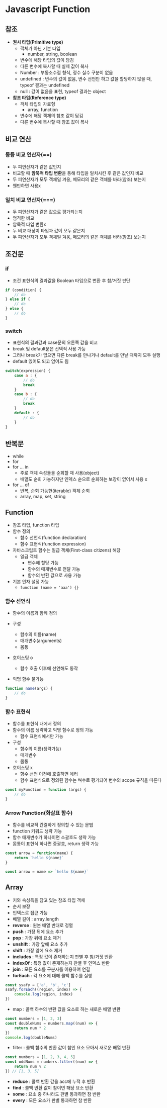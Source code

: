# Javascript Function

## 참조

* **원시 타입(Primitive type)**
  * 객체가 아닌 기본 타입
    * number, string, boolean
  * 변수에 해당 타입의 값이 담김
  * 다른 변수에 복사할 때 실제 값이 복사
  * Number : 부동소수점 형식, 정수 실수 구분이 없음
  * undefined : 변수의 값이 없음, 변수 선언만 하고 값을 할당하지 않을 때, typeof 결과는 undefined
  * null : 값이 없음을 표현, typeof 결과는 object
* **참조 타입(Reference type)**
  * 객체 타입의 자료형
    * array, function
  * 변수에 해당 객체의 참조 값이 담김
  * 다른 변수에 복사할 때 참조 값이 복사

## 비교 연산

### 동등 비교 연산자(==)

* 두 피연산자가 같은 값인지
* 비교할 때 **암묵적 타입 변환**을 통해 타입을 일치시킨 후 같은 값인지 비교
* 두 피연산자가 모두 객체일 겨웅, 메모리의 같은 객체를 바라(참조) 보는지
* 웬만하면 사용x



### 일치 비교 연산자(===)

* 두 피연산자가 같은 값으로 평가되는지
* 엄격한 비교
* 암묵적 타입 변환x
* 두 비교 대상이 타입과 값이 모두 같은지
* 두 피연산자가 모두 객체일 겨웅, 메모리의 같은 객체를 바라(참조) 보는지



## 조건문

###  if

* 조건 표현식의 결과값을 Boolean 타입으로 변환 후 참/거짓 판단

```javascript
if (condition) {
    // do
} else if {
    // do
} else {
    // do
}
```

### switch

* 표현식의 결과값과 case문의 오른쪽 값을 비교
* break 및 default문은 선택적 사용 가능
* 그러나 break가 없으면 다른 break를 만나거나 default를 만날 때까지 모두 실행
* default 있어도 되고 없어도 됨

```javascript
switch(expression) {
    case a : {
        // do
        break
    }
    case b : {
        // do
        break
    }
    default : {
        // do
    }
}
```



## 반복문

* while
* for
* for ... in
  * 주로 객체 속성들을 순회할 때 사용(object)
  * 배열도 순회 가능하지만 인덱스 순으로 순회하는 보장이 없어서 사용 x
* for ... of
  * 반복, 순회 가능한(iterable) 객체 순회
  * array, map, set, string



## Function

* 참조 타입, function 타입
* 함수 정의
  * 함수 선언식(function declaration)
  * 함수 표현식(function expression)
* 자바스크립트 함수는 일급 객체(First-class citizens) 해당
  * 일급 객체
    * 변수에 할당 가능
    * 함수의 매개변수로 전달 가능
    * 함수의 반환 값으로 사용 가능
* 기본 인자 설정 가능
  * `function (name = 'aaa') {}`

### 함수 선언식

* 함수의 이름과 함께 정의

* 구성
  * 함수의 이름(name)
  * 매개변수(arguments)
  * 몸통
* 호이스팅  o
  * 함수 호출 이후에 선언해도 동작
* 익명 함수 불가능

```javascript
function name(args) {
    // do
}
```

### 함수 표현식

* 함수를 표현식 내에서 정의
* 함수의 이름 생략하고 익명 함수로 정의 가능
  * 함수 표현식에서만 가능
* 구성
  * 함수의 이름(생략가능)
  * 매개변수
  * 몸통
* 호이스팅 x
  * 함수 선언 이전에 호출하면 에러
  * 함수 표현식으로 정의된 함수는 벼수로 평가되어 변수의 scope  규칙을 따른다

```javascript
const myFunction = function (args) {
    // do
}
```

### Arrow Function(화살표 함수)

* 함수를 비교적 간결하게 정의할 수 있는 문법
* function 키워드 생략 가능
* 함수 매개변수가 하나이면 소괄호도 생략 가능
* 몸통이 표현식 하나면 중괄호, return 생략 가능

```javascript
const arrow = function(name) {
    return `hello ${name}`
}

const arrow = name => `hello ${name}`
```



## Array

* 키와 속성득을 담고 있는 참조 타입 객체
* 순서 보장
* 인덱스로 접근 가능
* 배열 길이 : array.length
* **reverse** : 원본 배열 반대로 정렬
* **push** : 가장 뒤에 요소 추가
* **pop** : 가장 뒤에 요소 제거
* **unshift** : 가장 앞에 요소 추가
* **shift** : 가장 앞에 요소 제거
* **includes** : 특정 값이 존재하는지 판별 후 참/거짓 반환
* **indexOf** : 특정 값이 존재하는지 판별 후 인덱스 반환
* **join** : 모든 요소를 구분자를 이용하여 연결
* **forEach** : 각 요소에 대해 콜백 함수를 실행

```javascript
const ssafy = ['a', 'b', 'c']
ssafy.forEach((region, index) => {
    console.log(region, index)
})
```

* map : 콜백 하수의 반환 값을 요소로 하는 새로운 배열 반환

```javascript
const numbers = [1, 2, 3]
const doubleNums = numbers.map((num) => {
    return num * 2
})
console.log(doubleNums)
```

* filter : 콜백 함수의 반환 값이 참인 요소 모아서 새로운 배열 반환

```javascript
const numbers = [1, 2, 3, 4, 5]
const oddNums = numbers.filter((num) => {
    return num % 2
}) // [1, 3, 5]
```

* **reduce** : 콜백 반환 값을 acc에 누적 후 반환
* **find** : 콜백 반환 값이 참이면 해당 요소 반환
* **some** : 요소 중 하나라도 판별 통과하면 참 반환
* **every** : 모든 요소가 판별 통과하면 참 반환



